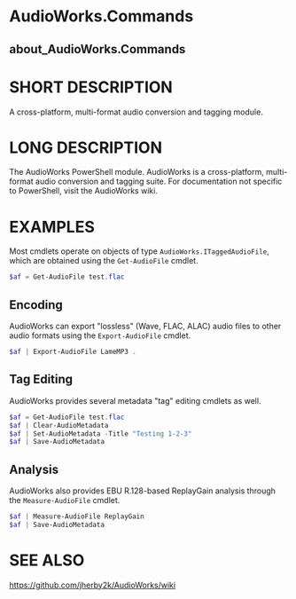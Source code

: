 # AudioWorks.Commands
## about_AudioWorks.Commands

# SHORT DESCRIPTION
A cross-platform, multi-format audio conversion and tagging module.

# LONG DESCRIPTION
The AudioWorks PowerShell module. AudioWorks is a cross-platform, multi-format audio conversion and tagging suite. For documentation not specific to PowerShell, visit the AudioWorks wiki.

# EXAMPLES
Most cmdlets operate on objects of type `AudioWorks.ITaggedAudioFile`, which are obtained using the `Get-AudioFile` cmdlet.

```powershell
$af = Get-AudioFile test.flac
```

## Encoding
AudioWorks can export "lossless" (Wave, FLAC, ALAC) audio files to other audio formats using the `Export-AudioFile` cmdlet.

```powershell
$af | Export-AudioFile LameMP3 .
```

## Tag Editing
AudioWorks provides several metadata "tag" editing cmdlets as well.

```powershell
$af = Get-AudioFile test.flac
$af | Clear-AudioMetadata
$af | Set-AudioMetadata -Title "Testing 1-2-3"
$af | Save-AudioMetadata
```

## Analysis
AudioWorks also provides EBU R.128-based ReplayGain analysis through the `Measure-AudioFile` cmdlet.

```powershell
$af | Measure-AudioFile ReplayGain
$af | Save-AudioMetadata
```

# SEE ALSO
https://github.com/jherby2k/AudioWorks/wiki
